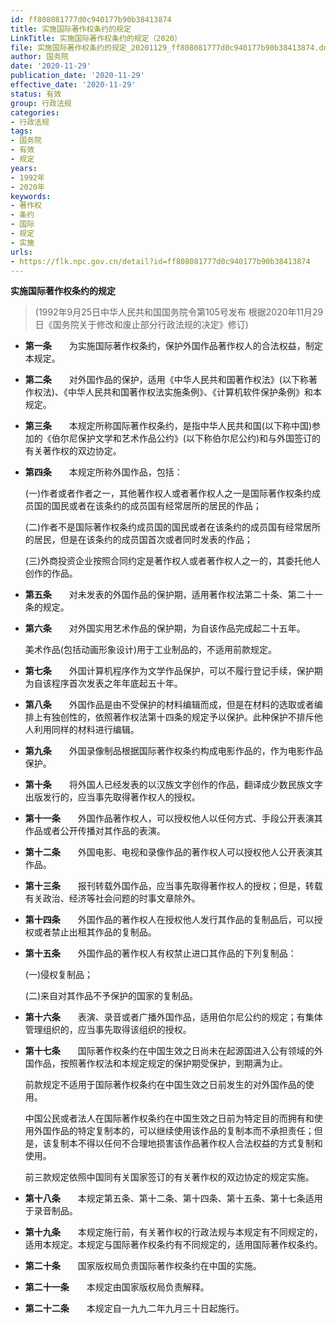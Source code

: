 ```yaml
---
id: ff808081777d0c940177b90b38413874
title: 实施国际著作权条约的规定
LinkTitle: 实施国际著作权条约的规定（2020）
file: 实施国际著作权条约的规定_20201129_ff808081777d0c940177b90b38413874.docx
author: 国务院
date: '2020-11-29'
publication_date: '2020-11-29'
effective_date: '2020-11-29'
status: 有效
group: 行政法规
categories:
- 行政法规
tags:
- 国务院
- 有效
- 规定
years:
- 1992年
- 2020年
keywords:
- 著作权
- 条约
- 国际
- 规定
- 实施
urls:
- https://flk.npc.gov.cn/detail?id=ff808081777d0c940177b90b38413874
---
```


**实施国际著作权条约的规定**

> (1992年9月25日中华人民共和国国务院令第105号发布 根据2020年11月29日《国务院关于修改和废止部分行政法规的决定》修订)

- **第一条**　　为实施国际著作权条约，保护外国作品著作权人的合法权益，制定本规定。

- **第二条**　　对外国作品的保护，适用《中华人民共和国著作权法》(以下称著作权法)、《中华人民共和国著作权法实施条例》、《计算机软件保护条例》和本规定。

- **第三条**　　本规定所称国际著作权条约，是指中华人民共和国(以下称中国)参加的《伯尔尼保护文学和艺术作品公约》(以下称伯尔尼公约)和与外国签订的有关著作权的双边协定。

- **第四条**　　本规定所称外国作品，包括：

  (一)作者或者作者之一，其他著作权人或者著作权人之一是国际著作权条约成员国的国民或者在该条约的成员国有经常居所的居民的作品；

  (二)作者不是国际著作权条约成员国的国民或者在该条约的成员国有经常居所的居民，但是在该条约的成员国首次或者同时发表的作品；

  (三)外商投资企业按照合同约定是著作权人或者著作权人之一的，其委托他人创作的作品。

- **第五条**　　对未发表的外国作品的保护期，适用著作权法第二十条、第二十一条的规定。

- **第六条**　　对外国实用艺术作品的保护期，为自该作品完成起二十五年。

  美术作品(包括动画形象设计)用于工业制品的，不适用前款规定。

- **第七条**　　外国计算机程序作为文学作品保护，可以不履行登记手续，保护期为自该程序首次发表之年年底起五十年。

- **第八条**　　外国作品是由不受保护的材料编辑而成，但是在材料的选取或者编排上有独创性的，依照著作权法第十四条的规定予以保护。此种保护不排斥他人利用同样的材料进行编辑。

- **第九条**　　外国录像制品根据国际著作权条约构成电影作品的，作为电影作品保护。

- **第十条**　　将外国人已经发表的以汉族文字创作的作品，翻译成少数民族文字出版发行的，应当事先取得著作权人的授权。

- **第十一条**　　外国作品著作权人，可以授权他人以任何方式、手段公开表演其作品或者公开传播对其作品的表演。

- **第十二条**　　外国电影、电视和录像作品的著作权人可以授权他人公开表演其作品。

- **第十三条**　　报刊转载外国作品，应当事先取得著作权人的授权；但是，转载有关政治、经济等社会问题的时事文章除外。

- **第十四条**　　外国作品的著作权人在授权他人发行其作品的复制品后，可以授权或者禁止出租其作品的复制品。

- **第十五条**　　外国作品的著作权人有权禁止进口其作品的下列复制品：

  (一)侵权复制品；

  (二)来自对其作品不予保护的国家的复制品。

- **第十六条**　　表演、录音或者广播外国作品，适用伯尔尼公约的规定；有集体管理组织的，应当事先取得该组织的授权。

- **第十七条**　　国际著作权条约在中国生效之日尚未在起源国进入公有领域的外国作品，按照著作权法和本规定规定的保护期受保护，到期满为止。

  前款规定不适用于国际著作权条约在中国生效之日前发生的对外国作品的使用。

  中国公民或者法人在国际著作权条约在中国生效之日前为特定目的而拥有和使用外国作品的特定复制本的，可以继续使用该作品的复制本而不承担责任；但是，该复制本不得以任何不合理地损害该作品著作权人合法权益的方式复制和使用。

  前三款规定依照中国同有关国家签订的有关著作权的双边协定的规定实施。

- **第十八条**　　本规定第五条、第十二条、第十四条、第十五条、第十七条适用于录音制品。

- **第十九条**　　本规定施行前，有关著作权的行政法规与本规定有不同规定的，适用本规定。本规定与国际著作权条约有不同规定的，适用国际著作权条约。

- **第二十条**　　国家版权局负责国际著作权条约在中国的实施。

- **第二十一条**　　本规定由国家版权局负责解释。

- **第二十二条**　　本规定自一九九二年九月三十日起施行。
